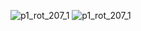 
![p1_rot_207_1](https://github.com/Lee-ghwan-ho/boundary_detection-teed-/assets/114568122/f9d34082-e89d-4394-bda6-bdee779f6f99)
![p1_rot_207_1](https://github.com/Lee-ghwan-ho/boundary_detection-teed-/assets/114568122/260705da-0c29-455d-8f63-440570c77758)

